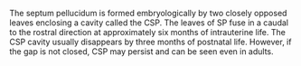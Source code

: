 The septum pellucidum is formed embryologically by two closely opposed leaves enclosing a cavity called the CSP. The leaves of SP fuse in a caudal to the rostral direction at approximately six months of intrauterine life. The CSP cavity usually disappears by three months of postnatal life. However, if the gap is not closed, CSP may persist and can be seen even in adults.